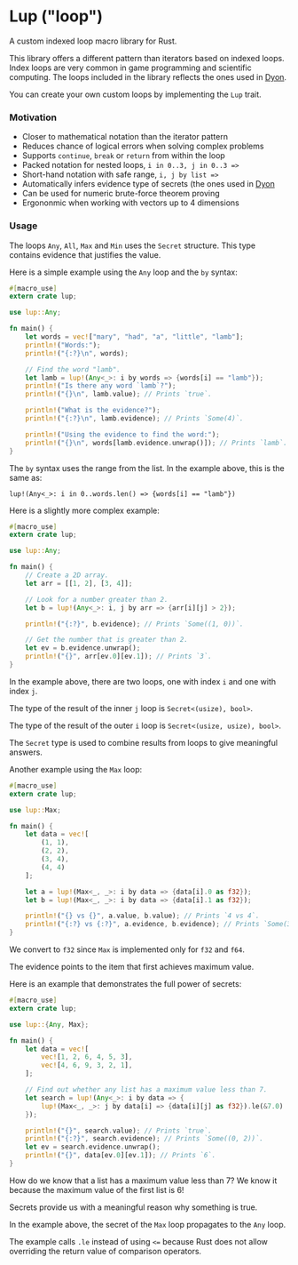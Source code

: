 # Lup ("loop")

A custom indexed loop macro library for Rust.

This library offers a different pattern than iterators based on indexed loops.
Index loops are very common in game programming and scientific computing.
The loops included in the library reflects the ones used in [Dyon](https://github.com/pistondevelopers/dyon).

You can create your own custom loops by implementing the `Lup` trait.

### Motivation

- Closer to mathematical notation than the iterator pattern
- Reduces chance of logical errors when solving complex problems
- Supports `continue`, `break` or `return` from within the loop
- Packed notation for nested loops, `i in 0..3, j in 0..3 =>`
- Short-hand notation with safe range, `i, j by list =>`
- Automatically infers evidence type of secrets (the ones used in [Dyon](https://github.com/pistondevelopers/dyon)
- Can be used for numeric brute-force theorem proving
- Ergononmic when working with vectors up to 4 dimensions

### Usage

The loops `Any`, `All`, `Max` and `Min` uses the `Secret` structure.
This type contains evidence that justifies the value.

Here is a simple example using the `Any` loop and the `by` syntax:

```rust
#[macro_use]
extern crate lup;

use lup::Any;

fn main() {
    let words = vec!["mary", "had", "a", "little", "lamb"];
    println!("Words:");
    println!("{:?}\n", words);

    // Find the word "lamb".
    let lamb = lup!(Any<_>: i by words => {words[i] == "lamb"});
    println!("Is there any word `lamb`?");
    println!("{}\n", lamb.value); // Prints `true`.

    println!("What is the evidence?");
    println!("{:?}\n", lamb.evidence); // Prints `Some(4)`.

    println!("Using the evidence to find the word:");
    println!("{}\n", words[lamb.evidence.unwrap()]); // Prints `lamb`.
}
```

The `by` syntax uses the range from the list.
In the example above, this is the same as:

```ignore
lup!(Any<_>: i in 0..words.len() => {words[i] == "lamb"})
```

Here is a slightly more complex example:

```rust
#[macro_use]
extern crate lup;

use lup::Any;

fn main() {
    // Create a 2D array.
    let arr = [[1, 2], [3, 4]];

    // Look for a number greater than 2.
    let b = lup!(Any<_>: i, j by arr => {arr[i][j] > 2});

    println!("{:?}", b.evidence); // Prints `Some((1, 0))`.

    // Get the number that is greater than 2.
    let ev = b.evidence.unwrap();
    println!("{}", arr[ev.0][ev.1]); // Prints `3`.
}
```

In the example above, there are two loops, one with index `i` and one with index `j`.

The type of the result of the inner `j` loop is `Secret<(usize), bool>`.

The type of the result of the outer `i` loop is `Secret<(usize, usize), bool>`.

The `Secret` type is used to combine results from loops to give meaningful answers.

Another example using the `Max` loop:

```rust
#[macro_use]
extern crate lup;

use lup::Max;

fn main() {
    let data = vec![
        (1, 1),
        (2, 2),
        (3, 4),
        (4, 4)
    ];

    let a = lup!(Max<_, _>: i by data => {data[i].0 as f32});
    let b = lup!(Max<_, _>: i by data => {data[i].1 as f32});

    println!("{} vs {}", a.value, b.value); // Prints `4 vs 4`.
    println!("{:?} vs {:?}", a.evidence, b.evidence); // Prints `Some(3) vs Some(2)`.
}
```

We convert to `f32` since `Max` is implemented only for `f32` and `f64`.

The evidence points to the item that first achieves maximum value.

Here is an example that demonstrates the full power of secrets:

```rust
#[macro_use]
extern crate lup;

use lup::{Any, Max};

fn main() {
    let data = vec![
        vec![1, 2, 6, 4, 5, 3],
        vec![4, 6, 9, 3, 2, 1],
    ];

    // Find out whether any list has a maximum value less than 7.
    let search = lup!(Any<_>: i by data => {
        lup!(Max<_, _>: j by data[i] => {data[i][j] as f32}).le(&7.0)
    });

    println!("{}", search.value); // Prints `true`.
    println!("{:?}", search.evidence); // Prints `Some((0, 2))`.
    let ev = search.evidence.unwrap();
    println!("{}", data[ev.0][ev.1]); // Prints `6`.
}
```

How do we know that a list has a maximum value less than 7?
We know it because the maximum value of the first list is 6!

Secrets provide us with a meaningful reason why something is true.

In the example above, the secret of the `Max` loop propagates to the `Any` loop.

The example calls `.le` instead of using `<=` because Rust does not allow
overriding the return value of comparison operators.
